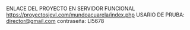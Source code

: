 ENLACE DEL PROYECTO EN SERVIDOR FUNCIONAL https://proyectosjevl.com/mundoacuarela/index.php
USARIO DE PRUBA: director@gmail.com  contraseña: Ll5678
